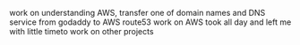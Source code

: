 work on understanding AWS, transfer one of domain names and DNS service from godaddy to AWS route53
work on AWS took all day and left me with little timeto work on other projects
